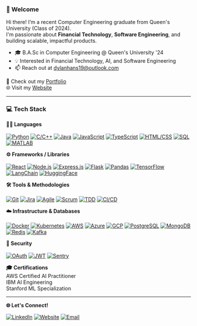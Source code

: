 ### 👋 Welcome
Hi there! I’m a recent Computer Engineering graduate from Queen's University (Class of 2024).  
I'm passionate about **Financial Technology**, **Software Engineering**, and building scalable, impactful products.

- 🎓 B.A.Sc in Computer Engineering @ Queen's University '24  
- 💡 Interested in Financial Technology, AI, and Software Engineering
- 📫 Reach out at dylanhans19@outlook.com  

🔗 Check out my [Portfolio](https://github.com/dylanhans?tab=repositories)  
🌐 Visit my [Website](https://dylanhans.com)

---

### 💻 Tech Stack


**🧑‍💻 Languages** <br>  
[![Python](https://img.shields.io/badge/Python-3776AB?logo=python&logoColor=fff)](#) 
[![C/C++](https://img.shields.io/badge/C%2FC++-00599C?logo=c%2B%2B&logoColor=white)](#) 
[![Java](https://img.shields.io/badge/Java-%23ED8B00.svg?logo=openjdk&logoColor=white)](#) 
[![JavaScript](https://img.shields.io/badge/JavaScript-F7DF1E?logo=javascript&logoColor=000)](#) 
[![TypeScript](https://img.shields.io/badge/TypeScript-3178C6?logo=typescript&logoColor=fff)](#) 
[![HTML/CSS](https://img.shields.io/badge/HTML/CSS-E34F26?logo=html5&logoColor=white)](#) 
[![SQL](https://img.shields.io/badge/SQL-4479A1?logo=postgresql&logoColor=white)](#)  
[![MATLAB](https://img.shields.io/badge/TypeScript-3178C6?logo=typescript&logoColor=fff)](#) 

**⚙️ Frameworks / Libraries** <br>  
[![React](https://img.shields.io/badge/React-20232a?logo=react&logoColor=61DAFB)](#)
[![Node.js](https://img.shields.io/badge/Node.js-43853D?logo=node-dot-js&logoColor=white)](#)
[![Express.js](https://img.shields.io/badge/Express.js-000?logo=express&logoColor=white)](#)
[![Flask](https://img.shields.io/badge/Flask-000?logo=flask&logoColor=white)](#)
[![Pandas](https://img.shields.io/badge/Pandas-150458?logo=pandas&logoColor=white)](#)
[![TensorFlow](https://img.shields.io/badge/TensorFlow-FF6F00?logo=tensorflow&logoColor=white)](#)
[![LangChain](https://img.shields.io/badge/LangChain-121212?logo=chainlink&logoColor=white)](#)
[![HuggingFace](https://img.shields.io/badge/Hugging%20Face-FFD21E?logo=huggingface&logoColor=000)](#)  

**🛠️ Tools & Methodologies** <br>  
[![Git](https://img.shields.io/badge/Git-F05032?logo=git&logoColor=white)](#)
[![Jira](https://img.shields.io/badge/Jira-0052CC?logo=jira&logoColor=white)](#)
[![Agile](https://img.shields.io/badge/Agile-2496ED?logo=scrumalliance&logoColor=white)](#)
[![Scrum](https://img.shields.io/badge/Scrum-6DB33F?logo=scrumalliance&logoColor=white)](#)
[![TDD](https://img.shields.io/badge/TDD-FF4081?logo=pytest&logoColor=white)](#)
[![CI/CD](https://img.shields.io/badge/CI%2FCD-343434?logo=circleci&logoColor=white)](#)  

**☁️ Infrastructure & Databases** <br>  
[![Docker](https://img.shields.io/badge/Docker-2496ED?logo=docker&logoColor=white)](#)
[![Kubernetes](https://img.shields.io/badge/Kubernetes-326CE5?logo=kubernetes&logoColor=white)](#)
[![AWS](https://img.shields.io/badge/AWS-232F3E?logo=amazonaws&logoColor=white)](#)
[![Azure](https://img.shields.io/badge/Azure-0078D4?logo=microsoftazure&logoColor=white)](#)
[![GCP](https://img.shields.io/badge/GCP-4285F4?logo=googlecloud&logoColor=white)](#)
[![PostgreSQL](https://img.shields.io/badge/PostgreSQL-336791?logo=postgresql&logoColor=white)](#)
[![MongoDB](https://img.shields.io/badge/MongoDB-47A248?logo=mongodb&logoColor=white)](#)
[![Redis](https://img.shields.io/badge/Redis-DC382D?logo=redis&logoColor=white)](#)
[![Kafka](https://img.shields.io/badge/Kafka-231F20?logo=apachekafka&logoColor=white)](#)  

**🔐 Security** <br>  
[![OAuth](https://img.shields.io/badge/OAuth-3C3C3C?logo=openid&logoColor=white)](#)
[![JWT](https://img.shields.io/badge/JWT-000000?logo=jsonwebtokens&logoColor=white)](#)
[![Sentry](https://img.shields.io/badge/Sentry-362D59?logo=sentry&logoColor=white)](#)  

**🎓 Certifications** <br>
AWS Certified AI Practitioner <br>
IBM AI Engineering <br>
Stanford ML Specialization

---

**🌐 Let's Connect!**

[![LinkedIn](https://img.shields.io/badge/LinkedIn-%230077B5.svg?logo=linkedin&logoColor=white)](https://www.linkedin.com/in/dylanhans/) 
[![Website](https://img.shields.io/badge/Portfolio-%230077B5.svg?logo=Website&logoColor=black)](https://dylanhans.com) 
[![Email](https://img.shields.io/badge/Email-%230077B5.svg?logo=gmail&logoColor=white)](mailto:dylanhans19@outlook.com) 


